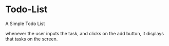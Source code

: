 # Todo-List
A Simple Todo List

whenever the user inputs the task, and clicks on the add button, it displays 
that tasks on the screen.
